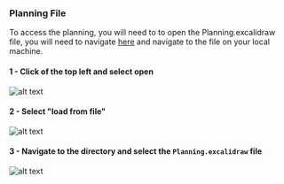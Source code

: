 ### Planning File 
To access the planning, you will need to to open the Planning.excalidraw file, you will need to navigate [here](https://excalidraw.com/) and navigate to the file on your local machine.

#### 1 - Click of the top left and select open 
![alt text](./assets/image-1.png)

#### 2 - Select "load from file"
![alt text](./assets/image-2.png)

#### 3 - Navigate to the directory and select the `Planning.excalidraw` file
![alt text](./assets/image-3.png)
